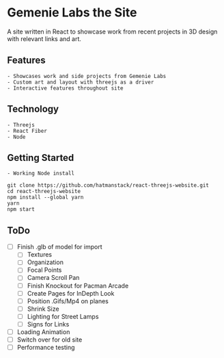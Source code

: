 # Gemenie Labs the Site

A site written in React to showcase work from recent projects in 3D design with relevant links and art.

## Features

    - Showcases work and side projects from Gemenie Labs
    - Custom art and layout with threejs as a driver
    - Interactive features throughout site

## Technology

    - Threejs
    - React Fiber
    - Node
    
## Getting Started

    - Working Node install
    
```
git clone https://github.com/hatmanstack/react-threejs-website.git
cd react-threejs-website
npm install --global yarn
yarn
npm start
```

## ToDo

- [ ] Finish .glb of model for import
    - [ ] Textures 
    - [ ] Organization
    - [ ] Focal Points
    - [ ] Camera Scroll Pan
    - [ ] Finish Knockout for Pacman Arcade
    - [ ] Create Pages for InDepth Look
    - [ ] Position .Gifs/Mp4 on planes
    - [ ] Shrink Size
    - [ ] Lighting for Street Lamps
    - [ ] Signs for Links
- [ ] Loading Animation
- [ ] Switch over for old site
- [ ] Performance testing
